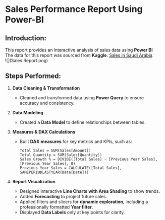 # Sales Performance Report Using Power-BI
## Introduction:
This report provides an interactive analysis of sales data using **Power BI**
The data for this report was sourced from **Kaggle**: [Sales in Saudi Arabia](https://www.kaggle.com/datasets/shilton123456/sales-in-saudi-arabia).  
![](Sales Report.png)
## Steps Performed:

1. **Data Cleaning & Transformation**
   - Cleaned and transformed data using **Power Query** to ensure accuracy and consistency.

2. **Data Modeling**
   - Created a **Data Model** to define relationships between tables.
   

3. **Measures & DAX Calculations**
   - Built **DAX measures** for key metrics and KPIs, such as:
     ```DAX
     Total Sales = SUM(Sales[Amount])
     Total Quantity = SUM(Sales[Quantity])
     Sales Growth % = DIVIDE([Total Sales] - [Previous Year Sales], [Previous Year Sales], 0)
     Previous Year Sales = CALCULATE([Total Sales], SAMEPERIODLASTYEAR(Date[Date]))
     ```

4. **Report Visualization**
   - Designed interactive **Line Charts with Area Shading** to show trends.
   - Added **Forecasting** to project future sales.
   - Applied filters and slicers for **dynamic exploration**, including a professionally formatted **Year filter**.
   - Displayed **Data Labels** only at key points for clarity.
